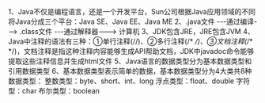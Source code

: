 1、Java不仅是编程语言，还是一个开发平台，Sun公司根据Java应用领域的不同将Java分成三个平台：Java SE、Java EE、Java ME
2、.java文件   ---通过编译--->   .class文件   ---通过解释器--->   计算机 
3、JDK包含JRE，JRE包含JVM
4、Java中注释的语法有三种：①单行注释(//)、②多行注释(/*  */)、③文档注释(/**  */)，文档注释是指这种注释内容能够生成API帮助文档，JDK中javadoc命令能够提取这些注释信息并生成html文件
5、Java语言的数据类型分为基本数据类型和引用数据类型
6、基本数据类型表示简单的数据，基本数据类型分为4大类共8种数据类型：
整数类型：byte、short、int、long
浮点类型：float、double
字符型：char
布尔类型：boolean
